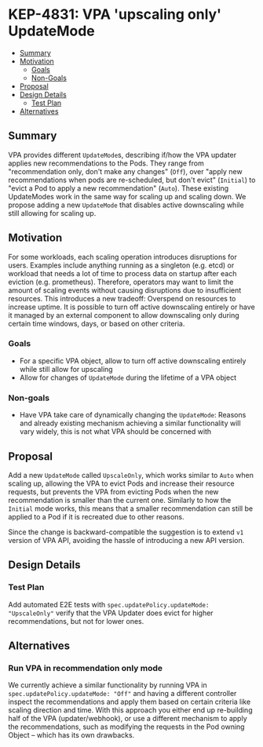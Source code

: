 # KEP-4831: VPA 'upscaling only' UpdateMode

<!-- toc -->
- [Summary](#summary)
- [Motivation](#motivation)
   - [Goals](#goals)
   - [Non-Goals](#non-goals)
- [Proposal](#proposal)
- [Design Details](#design-details)
   - [Test Plan](#test-plan)
- [Alternatives](#alternatives)
<!-- /toc -->

## Summary
VPA provides different `UpdateMode`s, describing if/how the VPA updater applies new recommendations to the Pods. They range from "recommendation only, don't make any changes" (`Off`), over "apply new recommendations when pods are re-scheduled, but don't evict" (`Initial`) to "evict a Pod to apply a new recommendation" (`Auto`). These existing UpdateModes work in the same way for scaling up and scaling down. We propose adding a new `UpdateMode` that disables active downscaling while still allowing for scaling up.

## Motivation
For some workloads, each scaling operation introduces disruptions for users. Examples include anything running as a singleton (e.g. etcd) or workload that needs a lot of time to process data on startup after each eviction (e.g. prometheus). Therefore, operators may want to limit the amount of scaling events without causing disruptions due to insufficient resources. This introduces a new tradeoff: Overspend on resources to increase uptime. It is possible to turn off active downscaling entirely or have it managed by an external component to allow downscaling only during certain time windows, days, or based on other criteria.


### Goals
* For a specific VPA object, allow to turn off active downscaling entirely while still allow for upscaling
* Allow for changes of `UpdateMode` during the lifetime of a VPA object
### Non-goals
* Have VPA take care of dynamically changing the `UpdateMode`: Reasons and already existing mechanism achieving a similar functionality will vary widely, this is not what VPA should be concerned with

## Proposal
Add a new `UpdateMode` called `UpscaleOnly`, which works similar to `Auto` when scaling up, allowing the VPA to evict Pods and increase their resource requests, but prevents the VPA from evicting Pods when the new recommendation is smaller than the current one. Similarly to how the `Initial` mode works, this means that a smaller recommendation can still be applied to a Pod if it is recreated due to other reasons.

Since the change is backward-compatible the suggestion is to extend `v1` version of VPA API, avoiding the hassle of introducing a new API version.

## Design Details
### Test Plan
Add automated E2E tests with `spec.updatePolicy.updateMode: "UpscaleOnly"` verify that the VPA Updater does evict for higher recommendations, but not for lower ones.

## Alternatives
### Run VPA in recommendation only mode
We currently achieve a similar functionality by running VPA in `spec.updatePolicy.updateMode: "Off"` and having a different controller inspect the recommendations and apply them based on certain criteria like scaling direction and time.
With this approach you either end up re-building half of the VPA (updater/webhook), or use a different mechanism to apply the recommendations, such as modifying the requests in the Pod owning Object – which has its own drawbacks.
